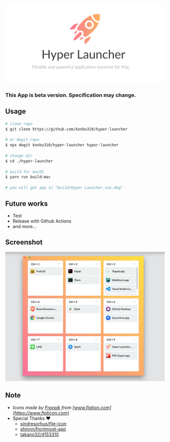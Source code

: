 ![logo](/assets/Hyper&#32;Launcher&#32;LP.png)

### This App is beta version. Specification may change.

## Usage

```bash
# clone repo
$ git clone https://github.com/konbu310/hyper-launcher

# or degit repo
$ npx degit konbu310/hyper-launcher hyper-launcher

# change dir
$ cd ./hyper-launcher

# build for macOS
$ yarn run build:mac

# you will get app in "build/Hyper Launcher.xxx.dmg"
```

## Future works

* Test
* Release with Github Actions
* and more...


## Screenshot

![Image from Gyazo](https://raw.githubusercontent.com/konbu310/hyper-launcher/master/assets/screenshot.png)


## Note

* *Icons made by [Freepik](https://www.flaticon.com/authors/freepik) from [www.flation.com](https://www.flaticon.com)*
* Special Thanks ❤️
  * [sindresorhus/file-icon](https://github.com/sindresorhus/file-icon)
  * [shinnn/frontmost-app](https://github.com/shinnn/frontmost-app)
  * [takano32/4153310](https://gist.github.com/takano32/4153310)
